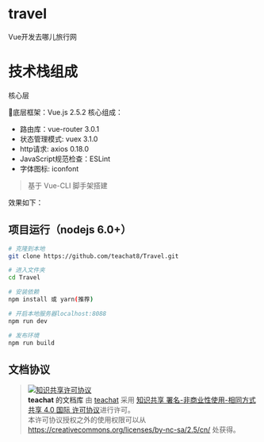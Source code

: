 # travel

Vue开发去哪儿旅行网

# 技术栈组成

核心层

底层框架：Vue.js 2.5.2 核心组成：

* 路由库：vue-router 3.0.1
* 状态管理模式: vuex 3.1.0
* http请求: axios 0.18.0
* JavaScript规范检查：ESLint
* 字体图标: iconfont

> 基于 Vue-CLI 脚手架搭建

效果如下：

[](https://i.loli.net/2019/04/15/5cb492deb38d2.gif)
[](https://i.loli.net/2019/04/15/5cb496267b9d8.png)
[](https://i.loli.net/2019/04/15/5cb4950a63377.png)
[](https://i.loli.net/2019/04/15/5cb4950a64f02.png)
[](https://i.loli.net/2019/04/15/5cb4950a8df79.png)
[](https://i.loli.net/2019/04/15/5cb4950a8f770.png)

## 项目运行（nodejs 6.0+）

``` bash
# 克隆到本地
git clone https://github.com/teachat8/Travel.git

# 进入文件夹
cd Travel

# 安装依赖
npm install 或 yarn(推荐)

# 开启本地服务器localhost:8088
npm run dev

# 发布环境
npm run build
```


## 文档协议
> <a rel="license" href="http://creativecommons.org/licenses/by-nc-sa/4.0/"><img alt="知识共享许可协议" style="border-width:0" src="https://i.creativecommons.org/l/by-nc-sa/4.0/88x31.png" /></a><br /><a xmlns:dct="http://purl.org/dc/terms/" property="dct:title">**teachat** 的文档库</a> 由 <a xmlns:cc="http://creativecommons.org/ns#" href="wzh" property="cc:attributionName" rel="cc:attributionURL">teachat</a> 采用 <a rel="license" href="http://creativecommons.org/licenses/by-nc-sa/4.0/">知识共享 署名-非商业性使用-相同方式共享 4.0 国际 许可协议</a>进行许可。<br />本许可协议授权之外的使用权限可以从 <a xmlns:cc="http://creativecommons.org/ns#" href="https://creativecommons.org/licenses/by-nc-sa/2.5/cn/" rel="cc:morePermissions">https://creativecommons.org/licenses/by-nc-sa/2.5/cn/</a> 处获得。
